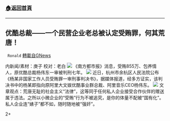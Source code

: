 ###  [:house:返回首頁](https://github.com/ourhimalayas/txt)
---

## 优酷总裁——一个民营企业老总被认定受贿罪，何其荒唐！
` Ronald` [轉載自GNews](https://gnews.org/zh-hans/546925/)

内新闻/素材：庚子 校对：老白
![]()![](https://gnews-media-offload.s3.amazonaws.com/wp-content/uploads/2020/11/11030112/image0-57.jpg)
《南方都市报》消息，受贿855万、包养情人，原优酷总裁杨伟东一审被判刑七年。
![]()![](https://gnews-media-offload.s3.amazonaws.com/wp-content/uploads/2020/11/11025814/Screenshot_20201111_100832.jpg)
近日，杭州市余杭区人民法院公布《杨某非国家工作人员受贿罪一审刑事判决书》，据媒体报道，经多方证实，该判决书中的杨某即指向原阿里大文娱优酷事业群总裁、阿里音乐CEO杨伟东。
![]()![](https://gnews-media-offload.s3.amazonaws.com/wp-content/uploads/2020/11/11025955/%E5%B1%8F%E5%B9%95%E6%88%AA%E5%9B%BE-2020-11-11-155935.jpg)
文章观点：荒唐无耻的社会主义“法律”，这等同于任何私人企业接受合作伙伴的赠送属于违法。之所以小微企业的“受贿”行为不被追究，是你的体量不配被“国有化”。私人企业连“婊子”都不如，随时随地被“强奸”。

2+
